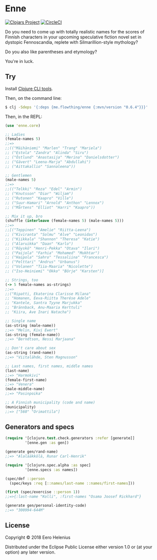 Enne
====

[![Clojars Project](https://img.shields.io/clojars/v/me.flowthing/enne.svg)](https://clojars.org/me.flowthing/enne)
[![CircleCI](https://circleci.com/gh/eerohele/enne.svg?style=svg)](https://circleci.com/gh/eerohele/enne)

Do you need to come up with totally realistic names for the scores of Finnish
characters in your upcoming speculative fiction novel set in dystopic
Fennoscandia, replete with Silmarillion-style mythology?

Do you also like parentheses and etymology?

You're in luck.

## Try

Install [Clojure CLI tools](https://clojure.org/guides/getting_started#_clojure_installer_and_cli_tools).

Then, on the command line:

```bash
$ clj -Sdeps '{:deps {me.flowthing/enne {:mvn/version "0.6.4"}}}'
```

Then, in the REPL:

```clojure
(use 'enne.core)

;; Ladies
(female-names 5)
;;=>
;;(("Mäihäniemi" "Marlen" "Trang" "Mariela")
;; ("Estola" "Zandra" "Alinda" "Siru")
;; ("Östlund" "Anastasija" "Merina" "Danielsdotter")
;; ("Gävert" "Leena-Marja" "Abdullahi")
;; ("Aittakallio" "Sannaleena"))

;; Gentlemen
(male-names 5)
;;=>
;;(("Telkki" "Reza" "Edel" "Armin")
;; ("Knutsson" "Diar" "Wiljam")
;; ("Rutonen" "Kaapro" "Ville")
;; ("Suur-Hamari" "Arnold" "Anthon" "Lennox")
;; ("Mårtens" "Elliot" "Harri" "Kaapro"))

;; Mix it up, bro
(shuffle (interleave (female-names 5) (male-names 5)))
;;=>
;;[("Teppinen" "Amelie" "Riitta-Leena")
;; ("Kiviranta" "Solmu" "Alve" "Leonidas")
;; ("Kiikkala" "Shannon" "Theresa" "Katie")
;; ("Alaruikka" "Daan" "Karlo")
;; ("Röyskö" "Henri-Pekka" "Otava" "Ilari")
;; ("Paijola" "Farhia" "Mohamed" "Mukhtar")
;; ("Haipola" "Sahro" "Tessaliina" "Francesca")
;; ("Pelttari" "Andrus" "Urbanus")
;; ("Volanen" "Tiia-Maaria" "Nicolette")
;; ("Iso-Heiniemi" "Okko" "Börje" "Karsten")]

;; Strings, too
(-> 5 female-names as-strings)
;;=>
;;("Ripatti, Ekaterina Clarisse Milana"
;; "Homanen, Eeva-Riitta Therése Adele"
;; "Kantele, Santra Tyyne Marjukka"
;; "Brännback, Anu-Maaria Kerttuli"
;; "Kiira, Ave Inari Natacha")

;; Single name
(as-string (male-name))
;;=> "Melin, Kivi Ewert"
(as-string (female-name))
;;=> "Berndtson, Nessi Marjaana"

;; Don't care about sex
(as-string (rand-name))
;;=> "Viitalähde, Sten Magnusson"

;; Last names, first names, middle names
(last-name)
;;=> "Harmokivi"
(female-first-name)
;;=> "Venera"
(male-middle-name)
;;=> "Pasinpoika"

;; A Finnish municipality (code and name)
(municipality)
;;=> ["560" "Orimattila"]
```

## Generators and specs

```clojure
(require '[clojure.test.check.generators :refer [generate]]
         '[enne.gen :as gen])

(generate gen/rand-name)
;;=> "Alalääkkölä, Runar Carl-Henrik"

(require '[clojure.spec.alpha :as spec]
         '[enne.specs :as names])

(spec/def ::person
  (spec/keys :req [::names/last-name ::names/first-names]))

(first (spec/exercise ::person 1))
;;=>{:last-name "Kolli", :first-names "Osama Joosef Rickhard"}

(generate gen/personal-identity-code)
;;=> "300994-644M"
```

## License

Copyright © 2018 Eero Helenius

Distributed under the Eclipse Public License either version 1.0 or (at your option) any later version.
